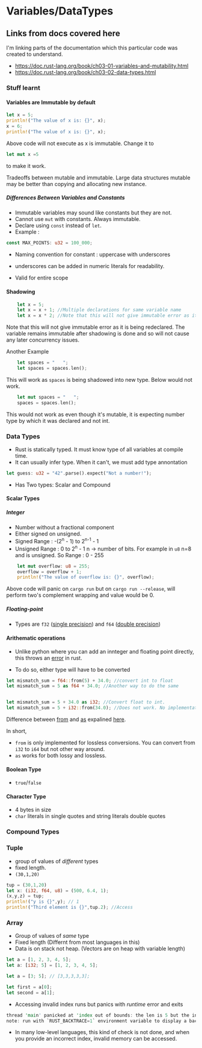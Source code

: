 # Variables/DataTypes

## Links from docs covered here

I'm linking parts of the documentation which this particular code was created to understand.

- <https://doc.rust-lang.org/book/ch03-01-variables-and-mutability.html>
- <https://doc.rust-lang.org/book/ch03-02-data-types.html>

### Stuff learnt

#### Variables are Immutable by default

```rust
let x = 5;
println!("The value of x is: {}", x);
x = 6;
println!("The value of x is: {}", x);
```

Above code will not execute as x is immutable.
Change it to

```rust
let mut x =5
```

to make it work.

Tradeoffs between mutable and immutable. Large data structures mutable may be better than copying and allocating new instance.

##### Differences Between Variables and Constants

- Immutable variables may sound like constants but they are not.
- Cannot use `mut` with constants. Always immutable.
- Declare using `const` instead of `let`.
- Example :

```rust
const MAX_POINTS: u32 = 100_000;
```

- Naming convention for constant : uppercase with underscores
- underscores can be added in numeric literals for readability.

- Valid for entire scope

#### Shadowing

```rust
    let x = 5;
    let x = x + 1; //Multiple declarations for same variable name
    let x = x * 2; //Note that this will not give immutable error as it is being redeclared.
```

Note that this will not give immutable error as it is being redeclared. The variable remains immutable after shadowing is done and so will not cause any later concurrency issues.

Another Example

```rust
    let spaces = "   ";
    let spaces = spaces.len();
```

This will work as `spaces` is being shadowed into new type.
Below would not work.

```rust
    let mut spaces = "   ";
    spaces = spaces.len();
```

This would not work as even though it's mutable, it is expecting number type by which it was declared and not int.

### Data Types

- Rust is statically typed. It must know type of all variables at compile time.
- It can usually infer type. When it can't, we must add type annontation

```rust
let guess: u32 = "42".parse().expect("Not a number!");
```

- Has Two types: Scalar and Compound

#### Scalar Types

##### Integer

- Number without a fractional component
- Either signed on unsigned.
- Signed Range : -(2<sup>n</sup> - 1) to 2<sup>n-1</sup> - 1
- Unsigned Range : 0 to 2<sup>n</sup> - 1
   n -> number of bits. For example in `u8` n=8 and is unsigned.
   So Range : 0 - 255

```rust
    let mut overflow: u8 = 255;
    overflow = overflow + 1;
    println!("The value of overflow is: {}", overflow);
```

Above code will panic on `cargo run` but on `cargo run --release`, will perform two's complement wrapping and value would be 0.

##### Floating-point

- Types are `f32` ([single precision](https://en.wikipedia.org/wiki/Single-precision_floating-point_format)) and `f64` ([double precision](https://en.wikipedia.org/wiki/Single-precision_floating-point_format))

#### Arithematic operations

- Unlike python where you can add an innteger and floating point directly, this throws an [error](https://stackoverflow.com/questions/39677410/why-do-i-get-an-error-when-adding-an-integer-to-a-floating-point) in rust.

- To do so, either type will have to be converted

```rust
let mismatch_sum = f64::from(5) + 34.0; //convert int to float
let mismatch_sum = 5 as f64 + 34.0; //Another way to do the same


let mismatch_sum = 5 + 34.0 as i32; //Convert float to int.
let mismatch_sum = 5 + i32::from(34.0); //Does not work. No implementation for `{integer} + {float}`
```

Difference between [from](https://doc.rust-lang.org/std/convert/trait.From.html) and [as](https://doc.rust-lang.org/reference/expressions/operator-expr.html#type-cast-expressions) expalined [here](https://stackoverflow.com/questions/48795329/what-is-the-difference-between-fromfrom-and-as-in-rust).

In short,

- `from` is only implemented for lossless conversions. You can convert from `i32` to `i64` but not other way around.
- `as` works for both lossy and lossless.

#### Boolean Type

- `true`/`false`

#### Character Type

- 4 bytes in size
- `char` literals in single quotes and string literals double quotes

### Compound Types

### Tuple

- group of values of *different* types
- fixed length.
- `(30,1,20)`

```rust
tup = (30,1,20)
let x: (i32, f64, u8) = (500, 6.4, 1);
(x,y,z) = tup;
println!("y is {}",y); // 1
println!("Third element is {}",tup.2); //Access
```

### Array

- Group of values of *same* type
- Fixed length (Differnt from most languages in this)
- Data is on stack not heap. (Vectors are on heap with variable length)

```rust
let a = [1, 2, 3, 4, 5];
let a: [i32; 5] = [1, 2, 3, 4, 5];

let a = [3; 5]; // [3,3,3,3,3];

let first = a[0];
let second = a[1];
```

- Accessing invalid index runs but panics with *runtime* error and exits

```rust
thread 'main' panicked at 'index out of bounds: the len is 5 but the index is 10', src/main.rs:5:19
note: run with `RUST_BACKTRACE=1` environment variable to display a backtrace.
```

- In many low-level languages, this kind of check is not done, and when you provide an incorrect index, invalid memory can be accessed.
